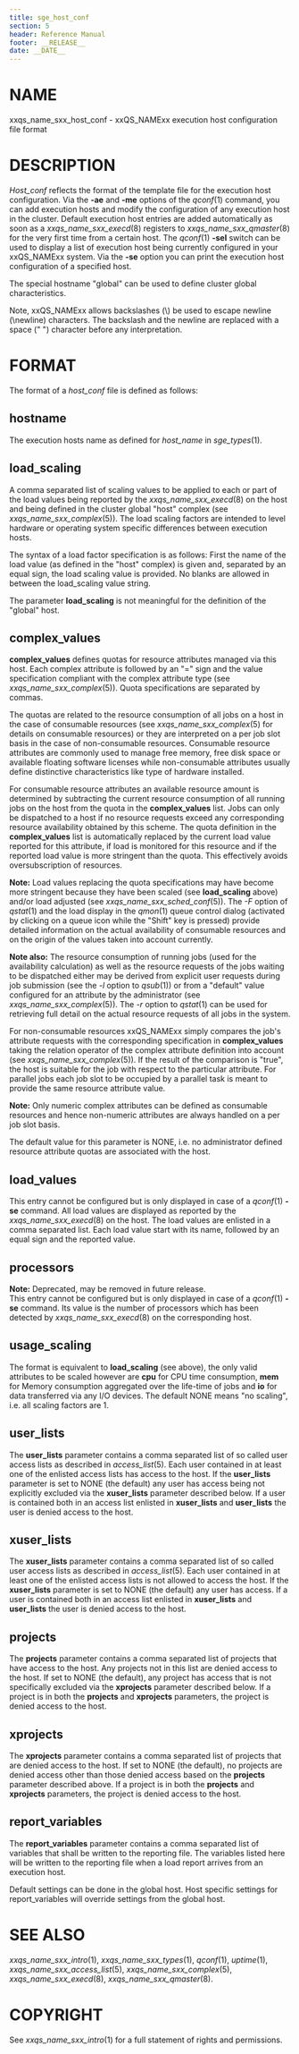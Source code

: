 ```yaml
---
title: sge_host_conf
section: 5
header: Reference Manual
footer: __RELEASE__
date: __DATE__
---
```


# NAME

xxqs_name_sxx_host_conf - xxQS_NAMExx execution host configuration file format

# DESCRIPTION

*Host_conf* reflects the format of the template file for the execution
host configuration. Via the **-ae** and **-me** options of the
*qconf*(1) command, you can add execution hosts and modify the
configuration of any execution host in the cluster. Default execution
host entries are added automatically as soon as a
*xxqs_name_sxx_execd*(8) registers to *xxqs_name_sxx_qmaster*(8) for
the very first time from a certain host. The *qconf*(1) **-sel** switch
can be used to display a list of execution host being currently
configured in your xxQS_NAMExx system. Via the **-se** option you can
print the execution host configuration of a specified host.

The special hostname "global" can be used to define cluster global
characteristics.

Note, xxQS_NAMExx allows backslashes (\\) be used to escape newline
(\\newline) characters. The backslash and the newline are replaced with
a space (" ") character before any interpretation.

# FORMAT

The format of a *host_conf* file is defined as follows:

## **hostname**

The execution hosts name as defined for *host_name* in *sge_types*(1).

## **load_scaling**

A comma separated list of scaling values to be applied to each or part
of the load values being reported by the *xxqs_name_sxx_execd*(8) on
the host and being defined in the cluster global "host" complex (see
*xxqs_name_sxx_complex*(5)). The load scaling factors are intended to level hardware
or operating system specific differences between execution hosts.

The syntax of a load factor specification is as follows: First the name
of the load value (as defined in the "host" complex) is given and,
separated by an equal sign, the load scaling value is provided. No
blanks are allowed in between the load_scaling value string.

The parameter **load_scaling** is not meaningful for the definition of
the "global" host.

## **complex_values**

**complex_values** defines quotas for resource attributes managed via
this host. Each complex attribute is followed by an "=" sign and the
value specification compliant with the complex attribute type (see
*xxqs_name_sxx_complex*(5)). Quota specifications are separated by commas.

The quotas are related to the resource consumption of all jobs on a host
in the case of consumable resources (see *xxqs_name_sxx_complex*(5) for details on
consumable resources) or they are interpreted on a per job slot basis in
the case of non-consumable resources. Consumable resource attributes are
commonly used to manage free memory, free disk space or available
floating software licenses while non-consumable attributes usually
define distinctive characteristics like type of hardware installed.

For consumable resource attributes an available resource amount is
determined by subtracting the current resource consumption of all
running jobs on the host from the quota in the **complex_values** list.
Jobs can only be dispatched to a host if no resource requests exceed any
corresponding resource availability obtained by this scheme. The quota
definition in the **complex_values** list is automatically replaced by
the current load value reported for this attribute, if load is monitored
for this resource and if the reported load value is more stringent than
the quota. This effectively avoids oversubscription of resources.

**Note:** Load values replacing the quota specifications may have become
more stringent because they have been scaled (see **load_scaling**
above) and/or load adjusted (see *xxqs_name_sxx_sched_conf*(5)). The *-F* option of
*qstat*(1) and the load display in the *qmon*(1) queue control dialog
(activated by clicking on a queue icon while the "Shift" key is pressed)
provide detailed information on the actual availability of consumable
resources and on the origin of the values taken into account currently.

**Note also:** The resource consumption of running jobs (used for the
availability calculation) as well as the resource requests of the jobs
waiting to be dispatched either may be derived from explicit user
requests during job submission (see the *-l* option to *qsub*(1)) or
from a "default" value configured for an attribute by the administrator
(see *xxqs_name_sxx_complex*(5)). The *-r* option to *qstat*(1) can be used for
retrieving full detail on the actual resource requests of all jobs in
the system.

For non-consumable resources xxQS_NAMExx simply compares the job's
attribute requests with the corresponding specification in
**complex_values** taking the relation operator of the complex attribute
definition into account (see *xxqs_name_sxx_complex*(5)). If the result of the
comparison is "true", the host is suitable for the job with respect to
the particular attribute. For parallel jobs each job slot to be occupied
by a parallel task is meant to provide the same resource attribute
value.

**Note:** Only numeric complex attributes can be defined as consumable
resources and hence non-numeric attributes are always handled on a per
job slot basis.

The default value for this parameter is NONE, i.e. no administrator
defined resource attribute quotas are associated with the host.

## **load_values**

This entry cannot be configured but is only displayed in case of a
*qconf*(1) **-se** command. All load values are displayed as reported
by the *xxqs_name_sxx_execd*(8) on the host. The load values are
enlisted in a comma separated list. Each load value start with its name,
followed by an equal sign and the reported value.

## **processors**

**Note:** Deprecated, may be removed in future release.  
This entry cannot be configured but is only displayed in case of a
*qconf*(1) **-se** command. Its value is the number of processors which
has been detected by *xxqs_name_sxx_execd*(8) on the corresponding
host.

## **usage_scaling**

The format is equivalent to **load_scaling** (see above), the only valid
attributes to be scaled however are **cpu** for CPU time consumption,
**mem** for Memory consumption aggregated over the life-time of jobs and
**io** for data transferred via any I/O devices. The default NONE means
"no scaling", i.e. all scaling factors are 1.

## **user_lists**

The **user_lists** parameter contains a comma separated list of so
called user access lists as described in *access_list*(5). Each user
contained in at least one of the enlisted access lists has access to the
host. If the **user_lists** parameter is set to NONE (the default) any
user has access being not explicitly excluded via the **xuser_lists**
parameter described below. If a user is contained both in an access list
enlisted in **xuser_lists** and **user_lists** the user is denied access
to the host.

## **xuser_lists**

The **xuser_lists** parameter contains a comma separated list of so
called user access lists as described in *access_list*(5). Each user
contained in at least one of the enlisted access lists is not allowed to
access the host. If the **xuser_lists** parameter is set to NONE (the
default) any user has access. If a user is contained both in an access
list enlisted in **xuser_lists** and **user_lists** the user is denied
access to the host.

## **projects**

The **projects** parameter contains a comma separated list of projects
that have access to the host. Any projects not in this list are denied
access to the host. If set to NONE (the default), any project has access
that is not specifically excluded via the **xprojects** parameter
described below. If a project is in both the **projects** and
**xprojects** parameters, the project is denied access to the host.

## **xprojects**

The **xprojects** parameter contains a comma separated list of projects
that are denied access to the host. If set to NONE (the default), no
projects are denied access other than those denied access based on the
**projects** parameter described above. If a project is in both the
**projects** and **xprojects** parameters, the project is denied access
to the host.

## **report_variables**

The **report_variables** parameter contains a comma separated list of
variables that shall be written to the reporting file. The variables
listed here will be written to the reporting file when a load report
arrives from an execution host.

Default settings can be done in the global host. Host specific settings
for report_variables will override settings from the global host.

# SEE ALSO

*xxqs_name_sxx_intro*(1), *xxqs_name_sxx_types*(1), *qconf*(1),
*uptime*(1), *xxqs_name_sxx_access_list*(5), *xxqs_name_sxx_complex*(5),
*xxqs_name_sxx_execd*(8), *xxqs_name_sxx_qmaster*(8).

# COPYRIGHT

See *xxqs_name_sxx_intro*(1) for a full statement of rights and
permissions.
